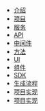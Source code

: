 - [介绍](doc/code/protocol/index)
- [项目](doc/code/protocol/project)
- [服务]()
- [API]()
- [中间件]()
- [方法](doc/code/protocol/method) 
- [UI]()
- [组件]()
- [SDK]()
- [生成流程](doc/code/process)
- [项目实现](doc/code/go.micro/index)
- [项目实现](doc/code/errors)